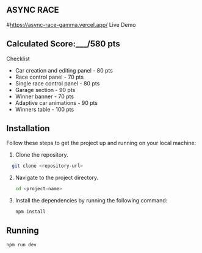## ASYNC RACE

#https://async-race-gamma.vercel.app/ Live Demo 

## Calculated Score:\_\_\_/580 pts

Checklist

- Car creation and editing panel - 80 pts
- Race control panel - 70 pts
- Single race control panel - 80 pts
- Garage section - 90 pts
- Winner banner - 70 pts
- Adaptive car animations - 90 pts
- Winners table - 100 pts

## Installation

Follow these steps to get the project up and running on your local machine:

1. Clone the repository.

```bash
  git clone <repository-url>
```

2. Navigate to the project directory.

   ```bash
   cd <project-name>
   ```

3. Install the dependencies by running the following command:
   ```bash
   npm install
   ```

## Running

```bash
npm run dev
```
